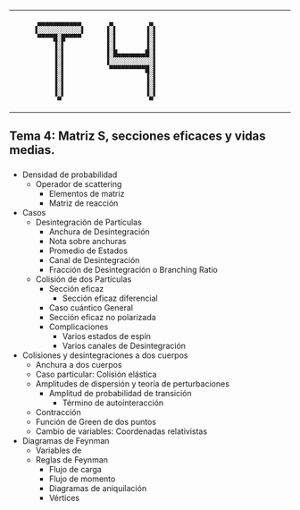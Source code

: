 
--------------------


           ▄▄▄▄▄▄▄▄▄▄▄       ▄         ▄
          ▐░░░░░░░░░░░▌     ▐░▌       ▐░▌
           ▀▀▀▀█░█▀▀▀▀      ▐░▌       ▐░▌
               ▐░▌          ▐░▌       ▐░▌
               ▐░▌          ▐░█▄▄▄▄▄▄▄█░▌
               ▐░▌          ▐░░░░░░░░░░░▌
               ▐░▌           ▀▀▀▀▀▀▀▀▀█░▌
               ▐░▌                    ▐░▌
               ▐░▌                    ▐░▌
               ▐░▌                    ▐░▌
                ▀                      ▀


--------------------

## Tema 4: Matriz S, secciones eficaces y vidas medias.

###

- Densidad de probabilidad
	- Operador de scattering
		- Elementos de matriz
		- Matriz de reacción
- Casos
	- Desintegración de Partículas
		- Anchura de Desintegración
		- Nota sobre anchuras
		- Promedio de Estados
		- Canal de Desintegración
		- Fracción de Desintegración o Branching Ratio
	- Colisión de dos Partículas
		- Sección eficaz
			- Sección eficaz diferencial
		- Caso cuántico General
		- Sección eficaz no polarizada
		- Complicaciones
			- Varios estados de espín
			- Varios canales de Desintegración
- Colisiones y desintegraciones a dos cuerpos
	- Anchura a dos cuerpos
	- Caso particular: Colisión elástica
	- Amplitudes de dispersión y teoría de perturbaciones
		- Amplitud de probabilidad de transición
			- Término de autointeracción
	- Contracción
	- Función de Green de dos puntos
	- Cambio de variables: Coordenadas relativistas
- Diagramas de Feynman
	- Variables de
	- Reglas de Feynman
		- Flujo de carga
		- Flujo de momento
		- Diagramas de aniquilación
		- Vértices

